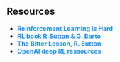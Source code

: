 <h2>Resources</h2>
<ul>
    <li><a href="https://www.alexirpan.com/2018/02/14/rl-hard.html" style="color: #1E90FF; text-decoration: none; font-weight: bold;">Reinforcement Learning is Hard</a></li>
    <li><a href="http://incompleteideas.net/book/RLbook2020trimmed.pdf" style="color: #1E90FF; text-decoration: none; font-weight: bold;">RL book R.Sutton & G. Barto</a></li>
    <li><a href="http://incompleteideas.net/IncIdeas/BitterLesson.html" style="color: #1E90FF; text-decoration: none; font-weight: bold;">The Bitter Lesson, R. Sutton</a></li>
    <li><a href="https://spinningup.openai.com/en/latest/index.html" style="color: #1E90FF; text-decoration: none; font-weight: bold;">OpenAI deep RL ressources</a></li>
     
    
</ul>



<!--
**adeotti/adeotti** is a ✨ _special_ ✨ repository because its `README.md` (this file) appears on your GitHub profile.

Here are some ideas to get you started:

- 🔭 I’m currently working on ...
- 🌱 I’m currently learning ...
- 👯 I’m looking to collaborate on ...
- 🤔 I’m looking for help with ...
- 💬 Ask me about ...
- 📫 How to reach me: ...
- 😄 Pronouns: ...
- ⚡ Fun fact: ...
-->
